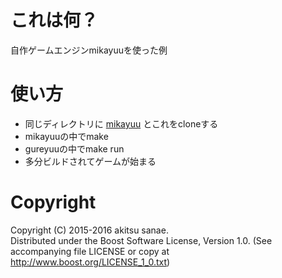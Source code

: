 # これは何？
自作ゲームエンジンmikayuuを使った例  

# 使い方
* 同じディレクトリに [mikayuu](https://github.com/akitsu-sanae/mikayuu.git) とこれをcloneする
* mikayuuの中でmake
* gureyuuの中でmake run
* 多分ビルドされてゲームが始まる


# Copyright
Copyright (C) 2015-2016 akitsu sanae.  
Distributed under the Boost Software License, Version 1.0. 
(See accompanying file LICENSE or copy at http://www.boost.org/LICENSE_1_0.txt)  


